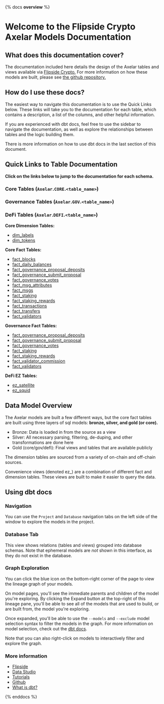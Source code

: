 {% docs __overview__ %}

# Welcome to the Flipside Crypto Axelar Models Documentation

## **What does this documentation cover?**
The documentation included here details the design of the Axelar
 tables and views available via [Flipside Crypto.](https://flipsidecrypto.xyz/) For more information on how these models are built, please see [the github repository.](https://github.com/flipsideCrypto/axelar-models/)

## **How do I use these docs?**
The easiest way to navigate this documentation is to use the Quick Links below. These links will take you to the documentation for each table, which contains a description, a list of the columns, and other helpful information.

If you are experienced with dbt docs, feel free to use the sidebar to navigate the documentation, as well as explore the relationships between tables and the logic building them.

There is more information on how to use dbt docs in the last section of this document.

## **Quick Links to Table Documentation**

**Click on the links below to jump to the documentation for each schema.**

### Core Tables (`Axelar`.`CORE`.`<table_name>`)
### Governance Tables (`Axelar`.`GOV`.`<table_name>`)
### DeFi Tables (`Axelar`.`DEFI`.`<table_name>`)


**Core Dimension Tables:**
- [dim_labels](#!/model/model.axelars.core__dim_labels)
- [dim_tokens](#!/model/model.axelar.core__dim_tokens)

**Core Fact Tables:**
- [fact_blocks](#!/model/model.axelar.core__fact_blocks)
- [fact_daily_balances](#!/model/model.axelar.core__fact_daily_balances)
- [fact_governance_proposal_deposits](#!/model/model.axelar.gov__fact_governance_proposal_deposits)
- [fact_governance_submit_proposal](#!/model/model.axelar.core__fact_governance_submit_proposal)
- [fact_governance_votes](#!/model/model.axelar.core__fact_governance_votes)
- [fact_msg_attributes](#!/model/model.axelar.core__fact_msg_attributes)
- [fact_msgs](#!/model/model.axelar.core__fact_msgs)
- [fact_staking](#!/model/model.axelar.core__fact_staking)
- [fact_staking_rewards](#!/model/model.axelar.core__fact_staking_rewards)
- [fact_transactions](#!/model/model.axelar.core__fact_transactions)
- [fact_transfers](#!/model/model.axelar.core__fact_transfers)
- [fact_validators](#!/model/model.axelar.core__fact_validators)

**Governance Fact Tables:**
- [fact_governance_proposal_deposits](#!/model/model.axelar.gov__fact_governance_proposal_deposits)
- [fact_governance_submit_proposal](#!/model/model.axelar.gov__fact_governance_submit_proposal)
- [fact_governance_votes](#!/model/model.axelar.gov__fact_governance_votes)
- [fact_staking](#!/model/model.axelar.gov__fact_staking)
- [fact_staking_rewards](#!/model/model.axelar.gov__fact_staking_rewards)
- [fact_validator_commission](#!/model/model.axelar.gov__fact_validator_commission)
- [fact_validators](#!/model/model.axelar.gov__fact_validators)

**DeFi EZ Tables:**
- [ez_satellite](#!/model/model.axelar.defi__ez_satellite)
- [ez_squid](#!/model/model.axelar.defi__ez_squid)

## **Data Model Overview**

The Axelar models are built a few different ways, but the core fact tables are built using three layers of sql models: **bronze, silver, and gold (or core).**

- Bronze: Data is loaded in from the source as a view
- Silver: All necessary parsing, filtering, de-duping, and other transformations are done here
- Gold (core/gov/defi): Final views and tables that are available publicly

The dimension tables are sourced from a variety of on-chain and off-chain sources.

Convenience views (denoted ez_) are a combination of different fact and dimension tables. These views are built to make it easier to query the data.

## **Using dbt docs**
### Navigation

You can use the ```Project``` and ```Database``` navigation tabs on the left side of the window to explore the models in the project.

### Database Tab

This view shows relations (tables and views) grouped into database schemas. Note that ephemeral models are *not* shown in this interface, as they do not exist in the database.

### Graph Exploration

You can click the blue icon on the bottom-right corner of the page to view the lineage graph of your models.

On model pages, you'll see the immediate parents and children of the model you're exploring. By clicking the Expand button at the top-right of this lineage pane, you'll be able to see all of the models that are used to build, or are built from, the model you're exploring.

Once expanded, you'll be able to use the ```--models``` and ```--exclude``` model selection syntax to filter the models in the graph. For more information on model selection, check out the [dbt docs](https://docs.getdbt.com/docs/model-selection-syntax).

Note that you can also right-click on models to interactively filter and explore the graph.


### **More information**
- [Flipside](https://flipsidecrypto.xyz/)
- [Data Studio](https://flipsidecrypto.xyz/edit)
- [Tutorials](https://docs.flipsidecrypto.com/our-data/tutorials)
- [Github](https://github.com/FlipsideCrypto/axelar-models)
- [What is dbt?](https://docs.getdbt.com/docs/introduction)

{% enddocs %}